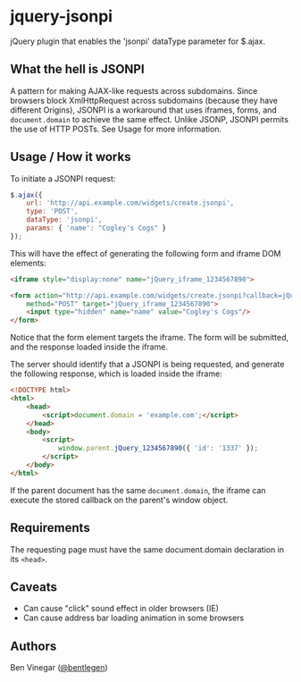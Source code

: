 jquery-jsonpi
=============

jQuery plugin that enables the 'jsonpi' dataType parameter for $.ajax.


What the hell is JSONPI
-----------------------

A pattern for making AJAX-like requests across subdomains. Since browsers block XmlHttpRequest across
subdomains (because they have different Origins), JSONPI is a workaround that uses iframes, forms, and
```document.domain``` to achieve the same effect. Unlike JSONP, JSONPI permits the use of HTTP POSTs.
See Usage for more information.

Usage / How it works
--------------------

To initiate a JSONPI request:

```javascript
$.ajax({
    url: 'http://api.example.com/widgets/create.jsonpi',
    type: 'POST',
    dataType: 'jsonpi',
    params: { 'name': "Cogley's Cogs" }
});
```

This will have the effect of generating the following form and iframe DOM elements:

```html
<iframe style="display:none" name="jQuery_iframe_1234567890">

<form action="http://api.example.com/widgets/create.jsonpi?callback=jQuery_1234567890"
    method="POST" target="jQuery_iframe_1234567890">
    <input type="hidden" name="name" value="Cogley's Cogs"/>
</form>
```

Notice that the form element targets the iframe. The form will be submitted, and the response
loaded inside the iframe.

The server should identify that a JSONPI is being requested, and generate the following response,
which is loaded inside the iframe:

```html
<!DOCTYPE html>
<html>
    <head>
        <script>document.domain = 'example.com';</script>
    </head>
    <body>
        <script>
            window.parent.jQuery_1234567890({ 'id': '1337' });
        </script>
    </body>
</html>
```
If the parent document has the same ```document.domain```, the iframe can execute the stored callback on the parent's window object.

Requirements
------------

The requesting page must have the same document.domain declaration in its ```<head>```.

Caveats
---------

* Can cause "click" sound effect in older browsers (IE)
* Can cause address bar loading animation in some browsers

Authors
-------

Ben Vinegar ([@bentlegen](http://twitter.com/bentlegen))